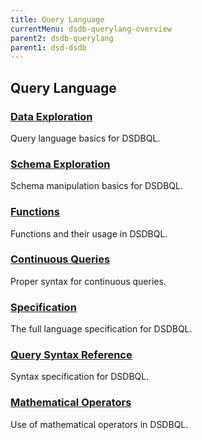 ```yaml
---
title: Query Language
currentMenu: dsdb-querylang-overview
parent2: dsdb-querylang
parent1: dsd-dsdb
---
```


## Query Language

### [Data Exploration](/dsdb/query_language/data_exploration.md)

Query language basics for DSDBQL.

### [Schema Exploration](/dsdb/query_language/schema_exploration.md)

Schema manipulation basics for DSDBQL.

### [Functions](/dsdb/query_language/functions.md)

Functions and their usage in DSDBQL.

### [Continuous Queries](/dsdb/query_language/continuous_queries.md)

Proper syntax for continuous queries.

### [Specification](/dsdb/query_language/spec.md)

The full language specification for DSDBQL.

### [Query Syntax Reference](/dsdb/query_language/query_syntax.md)

Syntax specification for DSDBQL.

### [Mathematical Operators](/dsdb/query_language/math_operators.md)

Use of mathematical operators in DSDBQL.
